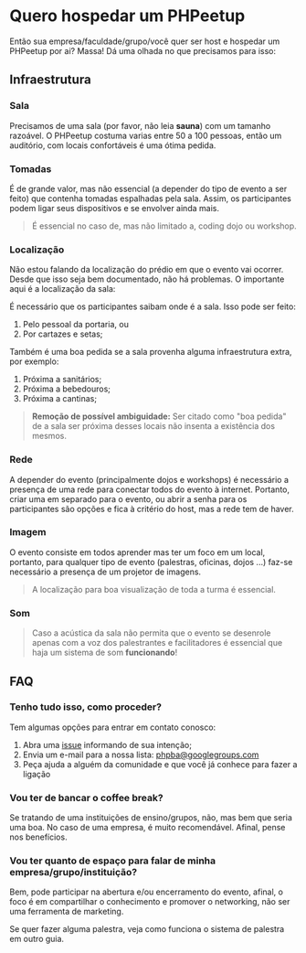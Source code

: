 # Quero hospedar um PHPeetup

Então sua empresa/faculdade/grupo/você quer ser host e hospedar um PHPeetup por ai? Massa! Dá uma olhada no que precisamos para isso:

## Infraestrutura

### Sala

Precisamos de uma sala (por favor, não leia **sauna**) com um tamanho razoável. O PHPeetup costuma varias entre 50 a 100 pessoas, então um auditório, com locais confortáveis é uma ótima pedida.

### Tomadas

É de grande valor, mas não essencial (a depender do tipo de evento a ser feito) que contenha tomadas espalhadas pela sala. Assim, os participantes podem ligar seus dispositivos e se envolver ainda mais.

> É essencial no caso de, mas não limitado a, coding dojo ou workshop.

### Localização

Não estou falando da localização do prédio em que o evento vai ocorrer. Desde que isso seja bem documentado, não há problemas. O importante aqui é a localização da sala:

É necessário que os participantes saibam onde é a sala. Isso pode ser feito:

1. Pelo pessoal da portaria, ou
2. Por cartazes e setas;

Também é uma boa pedida se a sala provenha alguma infraestrutura extra, por exemplo:

1. Próxima a sanitários;
2. Próxima a bebedouros;
3. Próxima a cantinas;

> **Remoção de possível ambiguidade:** Ser citado como "boa pedida" de a sala ser próxima desses locais não insenta a existência dos mesmos.

### Rede

A depender do evento (principalmente dojos e workshops) é necessário a presença de uma rede para conectar todos do evento à internet. Portanto, criar uma em separado para o evento, ou abrir a senha para os participantes são opções e fica à critério do host, mas a rede tem de haver.

### Imagem

O evento consiste em todos aprender mas ter um foco em um local, portanto, para qualquer tipo de evento (palestras, oficinas, dojos ...) faz-se necessário a presença de um projetor de imagens.

> A localização para boa visualização de toda a turma é essencial.

### Som

> Caso a acústica da sala não permita que o evento se desenrole apenas com a voz dos palestrantes e facilitadores é essencial que haja um sistema de som **funcionando**!

## FAQ

### Tenho tudo isso, como proceder?

Tem algumas opções para entrar em contato conosco:

1. Abra uma [issue](https://github.com/phpba/phpeetups/issues) informando de sua intenção;
2. Envia um e-mail para a nossa lista: phpba@googlegroups.com
3. Peça ajuda a alguém da comunidade e que você já conhece para fazer a ligação

### Vou ter de bancar o coffee break?

Se tratando de uma instituições de ensino/grupos, não, mas bem que seria uma boa. No caso de uma empresa, é muito recomendável. Afinal, pense nos benefícios.

### Vou ter quanto de espaço para falar de minha empresa/grupo/instituição?

Bem, pode participar na abertura e/ou encerramento do evento, afinal, o foco é em compartilhar o conhecimento e promover o networking, não ser uma ferramenta de marketing.

Se quer fazer alguma palestra, veja como funciona o sistema de palestra em outro guia.
